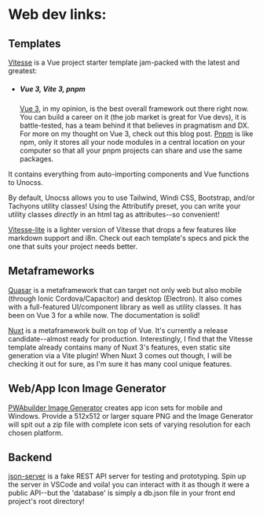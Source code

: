 # Web dev links:

## Templates

[Vitesse](https://github.com/antfu/vitesse) is a Vue project starter template jam-packed with the latest and greatest:
- ##### Vue 3, Vite 3, pnpm
    [Vue 3](https://vuejs.org/), in my opinion, is the best overall framework out there right now. You can build a career on it (the job market is great for Vue devs), it is battle-tested, has a team behind it that believes in pragmatism and DX. For more on my thought on Vue 3, check out this <router-link to='/'>blog post</router-link>.
    [Pnpm](https://pnpm.io/) is like npm, only it stores all your node modules in a central location on your computer so that all your pnpm projects can share and use the same packages.

It contains everything from auto-importing components and Vue functions to Unocss.

By default, Unocss allows you to use Tailwind, Windi CSS, Bootstrap, and/or Tachyons utility classes! Using the Attributify preset, you can write your utility classes *directly* in an html tag as attributes--so convenient!

[Vitesse-lite](https://github.com/antfu/vitesse-lite) is a lighter version of Vitesse that drops a few features like markdown support and i8n. Check out each template's specs and pick the one that suits your project needs better.

## Metaframeworks

[Quasar](https://quasar.dev) is a metaframework that can target not only web but also mobile (through Ionic Cordova/Capacitor) and desktop (Electron). It also comes with a full-featured UI/component library as well as utility classes. It has been on Vue 3 for a while now. The documentation is solid!

[Nuxt](https://v3.nuxtjs.org/) is a metaframework built on top of Vue. It's currently a release candidate--almost ready for production. Interestingly, I find that the Vitesse template already contains many of Nuxt 3's features, even static site generation via a Vite plugin! When Nuxt 3 comes out though, I will be checking it out for sure, as I'm sure it has many cool unique features.

## Web/App Icon Image Generator

[PWAbuilder Image Generator](https://www.pwabuilder.com/imageGenerator) creates app icon sets for mobile and Windows. Provide a 512x512 or larger square PNG and the Image Generator will spit out a zip file with complete icon sets of varying resolution for each chosen platform.

## Backend

[json-server](https://www.npmjs.com/package/json-server) is a fake REST API server for testing and prototyping. Spin up the server in VSCode and voila! you can interact with it as though it were a public API--but the 'database' is simply a db.json file in your front end project's root directory!
